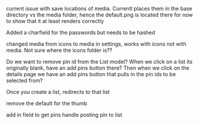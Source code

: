 current issue with save locations of media. Currentl places them in the base directory vs the media folder, hence the default.png is located there for now to show that it at least renders correctly

Added a charfield for the passwords but needs to be hashed

changed media from icons to media in settings, works with icons not with media. Not sure where the icons folder is??

Do we want to remove pin id from the List model?
When we click on a list its originally blank, have an add pins button there?
Then when we click on the details page we have an add pins button that pulls in the pin ids to be selected from?

Once you create a list, redirects to that list

remove the default for the thumb

add in field to get pins
handle posting pin to list